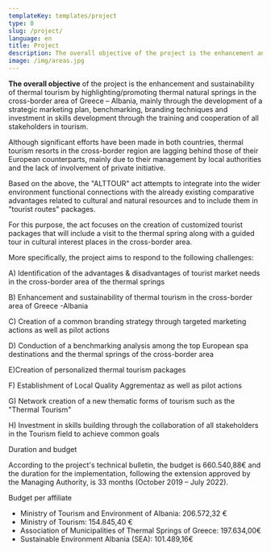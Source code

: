 ```yaml
---
templateKey: templates/project
type: 0
slug: /project/
language: en
title: Project
description: The overall objective of the project is the enhancement and sustainability of thermal tourism by highlighting/promoting thermal natural springs in the cross-border area of Greece – Albania, mainly through the development of a strategic marketing plan, benchmarking, branding techniques and investment in skills development through the training and cooperation of all stakeholders in tourism.
image: /img/areas.jpg
---
```


<div>
<p><strong>The overall objective</strong> of the project is the enhancement and sustainability of thermal tourism by highlighting/promoting thermal natural springs in the cross-border area of Greece – Albania, mainly through the development of a strategic marketing plan, benchmarking, branding techniques and investment in skills development through the training and cooperation of all stakeholders in tourism. </p>
<p>
Although significant efforts have been made in both countries, thermal tourism resorts in the cross-border region are lagging behind those of their European counterparts, mainly due to their management by local authorities and the lack of involvement of private initiative.
</p>
<p>
Based on the above, the "ALTTOUR" act attempts to integrate into the wider environment functional connections with the already existing comparative advantages related to cultural and natural resources and to include them in "tourist routes" packages.
</p>
<p>
For this purpose, the act focuses on the creation of customized tourist packages that will include a visit to the thermal spring along with a guided tour in cultural interest places in the cross-border area.
</p>

<p><span class="is-underlined">More specifically,</span> the project aims to respond to the following challenges:
</p>

<p>A) Identification of the advantages & disadvantages of tourist market needs in the cross-border area of the thermal springs</p>
<p>B) Enhancement and sustainability of thermal tourism in the cross-border area of Greece -Albania</p>
<p>C) Creation of a common branding strategy through targeted marketing actions as well as pilot actions</p>
<p>D) Conduction of a benchmarking analysis among the top European spa destinations and the thermal springs of the cross-border area</p>
<p>E)Creation of personalized thermal tourism packages</p>
<p>F) Establishment of Local Quality Aggrementaz as well as pilot actions</p>
<p>G)  Network creation of a new thematic forms of tourism such as the "Thermal Tourism"</p>
<p>H) Investment in skills building through the collaboration of all stakeholders in the Tourism field to achieve common goals</p>

<p class="is-underlined">Duration and budget</p>

<p>According to the project's technical bulletin, the budget is 660.540,88€ and the duration for the implementation, following the extension approved by the Managing Authority, is 33 months (October 2019 – July 2022). </p>

<p class="is-underlined">Budget per affiliate</p>

<ul>
<li>Ministry of Tourism and Environment of Albania: 206.572,32 €</li>
<li>Ministry of Tourism: 154.845,40 €</li>
<li>Association of Municipalities of Thermal Springs of Greece: 197.634,00€</li>
<li>Sustainable Environment Albania (SEA): 101.489,16€</li>
</ul>
</div>

